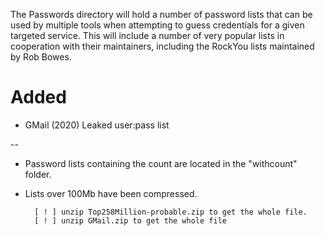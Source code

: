 The Passwords directory will hold a number of password lists that can be used by multiple tools when attempting to guess credentials for a given targeted service. This will include a number of very popular lists in cooperation with their maintainers, including the RockYou lists maintained by Rob Bowes.

# Added

- GMail (2020) Leaked user:pass list

--

- Password lists containing the count are located in the "withcount" folder.
- Lists over 100Mb have been compressed.

        [ ! ] unzip Top258Million-probable.zip to get the whole file.
        [ ! ] unzip GMail.zip to get the whole file
